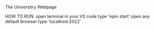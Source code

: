 The Universitry Webpage

HOW TO RUN:
    open terminal in your VS code 
    type 'npm start'
    open any default browser
    type 'localhost:2022'

